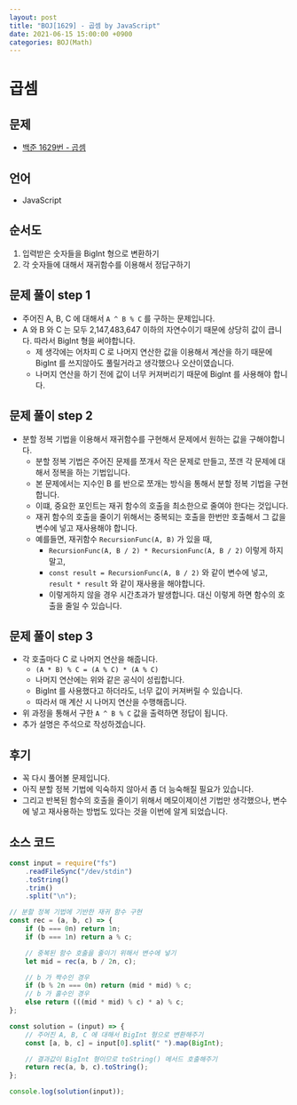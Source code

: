 ```yaml
---
layout: post
title: "BOJ[1629] - 곱셈 by JavaScript"
date: 2021-06-15 15:00:00 +0900
categories: BOJ(Math)
---
```


# 곱셈

## 문제

- [백준 1629번 - 곱셈](https://www.acmicpc.net/problem/1629)

## 언어

- JavaScript

## 순서도

1. 입력받은 숫자들을 BigInt 형으로 변환하기
2. 각 숫자들에 대해서 재귀함수를 이용해서 정답구하기

## 문제 풀이 step 1

- 주어진 A, B, C 에 대해서 `A ^ B % C` 를 구하는 문제입니다.
- A 와 B 와 C 는 모두 2,147,483,647 이하의 자연수이기 때문에 상당히 값이 큽니다. 따라서 BigInt 형을 써야합니다.
  - 제 생각에는 어차피 C 로 나머지 연산한 값을 이용해서 계산을 하기 때문에 BigInt 를 쓰지않아도 풀릴거라고 생각했으나 오산이였습니다.
  - 나머지 연산을 하기 전에 값이 너무 커져버리기 때문에 BigInt 를 사용해야 합니다.

## 문제 풀이 step 2

- 분할 정복 기법을 이용해서 재귀함수를 구현해서 문제에서 원하는 값을 구해야합니다.
  - 분할 정복 기법은 주어진 문제를 쪼개서 작은 문제로 만들고, 쪼갠 각 문제에 대해서 정복을 하는 기법입니다.
  - 본 문제에서는 지수인 B 를 반으로 쪼개는 방식을 통해서 분할 정복 기법을 구현합니다.
  - 이떄, 중요한 포인트는 재귀 함수의 호출을 최소한으로 줄여야 한다는 것입니다.
  - 재귀 함수의 호출을 줄이기 위해서는 중복되는 호출을 한번만 호출해서 그 값을 변수에 넣고 재사용해야 합니다.
  - 예를들면, 재귀함수 `RecursionFunc(A, B)` 가 있을 때,
    - `RecursionFunc(A, B / 2) * RecursionFunc(A, B / 2)` 이렇게 하지말고,
    - `const result = RecursionFunc(A, B / 2)` 와 같이 변수에 넣고, `result * result` 와 같이 재사용을 해야합니다.
    - 이렇게하지 않을 경우 시간초과가 발생합니다. 대신 이렇게 하면 함수의 호출을 줄일 수 있습니다.

## 문제 풀이 step 3

- 각 호출마다 C 로 나머지 연산을 해줍니다.
  - `(A * B) % C = (A % C) * (A % C)`
  - 나머지 연산에는 위와 같은 공식이 성립합니다.
  - BigInt 를 사용했다고 하더라도, 너무 값이 커져버릴 수 있습니다.
  - 따라서 매 계산 시 나머지 연산을 수행해줍니다.
- 위 과정을 통해서 구한 `A ^ B % C` 값을 출력하면 정답이 됩니다.
- 추가 설명은 주석으로 작성하겠습니다.

## 후기

- 꼭 다시 풀어볼 문제입니다.
- 아직 분할 정복 기법에 익숙하지 않아서 좀 더 능숙해질 필요가 있습니다.
- 그리고 반복된 함수의 호출을 줄이기 위해서 메모이제이션 기법만 생각했으나, 변수에 넣고 재사용하는 방법도 있다는 것을 이번에 알게 되었습니다.

## 소스 코드

```jsx
const input = require("fs")
	.readFileSync("/dev/stdin")
	.toString()
	.trim()
	.split("\n");

// 분할 정복 기법에 기반한 재귀 함수 구현
const rec = (a, b, c) => {
	if (b === 0n) return 1n;
	if (b === 1n) return a % c;

	// 중복된 함수 호출을 줄이기 위해서 변수에 넣기
	let mid = rec(a, b / 2n, c);

	// b 가 짝수인 경우
	if (b % 2n === 0n) return (mid * mid) % c;
	// b 가 홀수인 경우
	else return (((mid * mid) % c) * a) % c;
};

const solution = (input) => {
	// 주어진 A, B, C 에 대해서 BigInt 형으로 변환해주기
	const [a, b, c] = input[0].split(" ").map(BigInt);

	// 결과값이 BigInt 형이므로 toString() 메서드 호출해주기
	return rec(a, b, c).toString();
};

console.log(solution(input));
```
